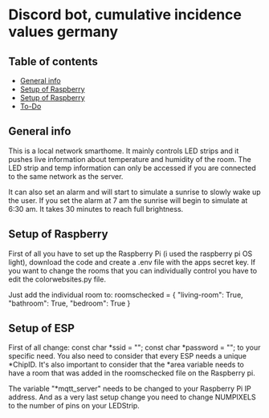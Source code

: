 # Discord bot, cumulative incidence values germany

## Table of contents
* [General info](#general-info)
* [Setup of Raspberry](#setup-of-raspberry)
* [Setup of Raspberry](#setup-of-esp)
* [To-Do](#To-Do)

## General info
This is a local network smarthome. It mainly controls LED strips and it pushes live information about temperature and humidity of the room. 
The LED strip and temp information can only be accessed if you are connected to the same network as the server.

It can also set an alarm and will start to simulate a sunrise to slowly wake up the user. If you set the alarm at 7 am the sunrise will begin to simulate at 6:30 am. 
It takes 30 minutes to reach full brightness.

## Setup of Raspberry 
First of all you have to set up the Raspberry Pi (i used the raspberry pi OS light), download the code and create a .env file with the apps secret key. 
If you want to change the rooms that you can individually control you have to edit the colorwebsites.py file. 

Just add the individual room to:
roomschecked = {
"living-room": True,
"bathroom": True,
"bedroom": True
}

## Setup of ESP 
First of all change:
const char *ssid = "";
const char *password = ""; 
to your specific need. You also need to consider that every ESP needs a unique *ChipID. It's also important to consider that the *area variable needs to have a room that was added
in the roomschecked file on the Raspberry pi.

The variable "*mqtt_server" needs to be changed to your Raspberry Pi IP address. And as a very last setup change you need to change NUMPIXELS to the number of pins on your LEDStrip.

